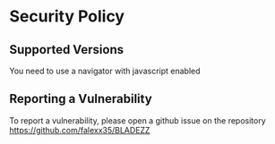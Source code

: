 # Security Policy

## Supported Versions

You need to use a navigator with javascript enabled

## Reporting a Vulnerability

To report a vulnerability, please open a github issue on the repository https://github.com/falexx35/BLADEZZ

